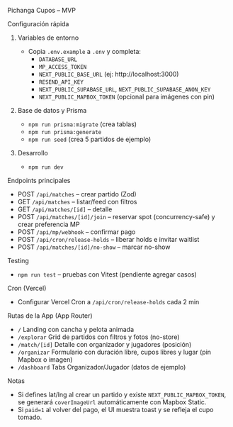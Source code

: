 Pichanga Cupos – MVP

Configuración rápida

1) Variables de entorno
   - Copia `.env.example` a `.env` y completa:
     - `DATABASE_URL`
     - `MP_ACCESS_TOKEN`
     - `NEXT_PUBLIC_BASE_URL` (ej: http://localhost:3000)
     - `RESEND_API_KEY`
     - `NEXT_PUBLIC_SUPABASE_URL`, `NEXT_PUBLIC_SUPABASE_ANON_KEY`
     - `NEXT_PUBLIC_MAPBOX_TOKEN` (opcional para imágenes con pin)

2) Base de datos y Prisma
   - `npm run prisma:migrate` (crea tablas)
   - `npm run prisma:generate`
   - `npm run seed` (crea 5 partidos de ejemplo)

3) Desarrollo
   - `npm run dev`

Endpoints principales

- POST `/api/matches` – crear partido (Zod)
- GET `/api/matches` – listar/feed con filtros
- GET `/api/matches/[id]` – detalle
- POST `/api/matches/[id]/join` – reservar spot (concurrency-safe) y crear preferencia MP
- POST `/api/mp/webhook` – confirmar pago
- POST `/api/cron/release-holds` – liberar holds e invitar waitlist
- POST `/api/matches/[id]/no-show` – marcar no-show

Testing

- `npm run test` – pruebas con Vitest (pendiente agregar casos)

Cron (Vercel)

- Configurar Vercel Cron a `/api/cron/release-holds` cada 2 min
 
Rutas de la App (App Router)

- `/` Landing con cancha y pelota animada
- `/explorar` Grid de partidos con filtros y fotos (no-store)
- `/match/[id]` Detalle con organizador y jugadores (posición)
- `/organizar` Formulario con duración libre, cupos libres y lugar (pin Mapbox o imagen)
- `/dashboard` Tabs Organizador/Jugador (datos de ejemplo)

Notas

- Si defines lat/lng al crear un partido y existe `NEXT_PUBLIC_MAPBOX_TOKEN`, se generará `coverImageUrl` automáticamente con Mapbox Static.
- Si `paid=1` al volver del pago, el UI muestra toast y se refleja el cupo tomado.